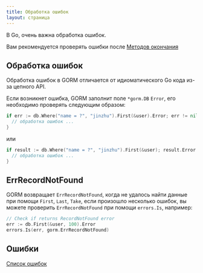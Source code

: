 ```yaml
---
title: Обработка ошибок
layout: страница
---
```


В Go, очень важна обработка ошибок.

Вам рекомендуется проверять ошибки после [Методов окончания](method_chaining.html#finisher_method)

## Обработка ошибок

Обработка ошибок в GORM отличается от идиоматического Go кода из-за цепного API.

Если возникнет ошибка, GORM заполнит поле `*gorm.DB` `Error`, его необходимо проверять следующим образом:

```go
if err := db.Where("name = ?", "jinzhu").First(&user).Error; err != nil {
  // обработка ошибок ...
}
```

или

```go
if result := db.Where("name = ?", "jinzhu").First(&user); result.Error != nil {
  // обработка ошибок ...
}
```

## ErrRecordNotFound

GORM возвращает `ErrRecordNotFound`, когда не удалось найти данные при помощи `First`, `Last`, `Take`, если произошло несколько ошибок, вы можете проверить `ErrRecordNotFound` при помощи `errors.Is`, например:

```go
// Check if returns RecordNotFound error
err := db.First(&user, 100).Error
errors.Is(err, gorm.ErrRecordNotFound)
```

## Ошибки

[Список ошибок](https://github.com/go-gorm/gorm/blob/master/errors.go)
